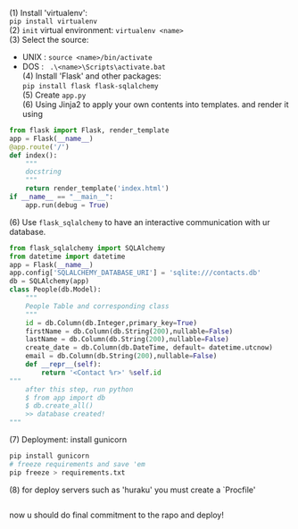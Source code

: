 (1) Install 'virtualenv':   
``` pip install virtualenv   ```  
(2) ```init``` virtual environment:
``` virtualenv <name> ```   
(3) Select the source:
* UNIX : ``` source <name>/bin/activate ```
* DOS : ``` .\<name>\Scripts\activate.bat```    
(4) Install 'Flask' and other packages:  
``` pip install flask flask-sqlalchemy ```   
(5) Create ```app.py```  
(6) Using Jinja2 to apply your own contents into templates. and render it using   
```python  
from flask import Flask, render_template
app = Flask(__name__)
@app.route('/')
def index():
    """
    docstring
    """
    return render_template('index.html')
if __name__ == "__main__":
    app.run(debug = True) 
```  
(6) Use ``` flask_sqlalchemy ``` to have an interactive communication with ur database. 
```python
from flask_sqlalchemy import SQLAlchemy
from datetime import datetime 
app = Flask(__name__)
app.config['SQLALCHEMY_DATABASE_URI'] = 'sqlite:///contacts.db'
db = SQLAlchemy(app)
class People(db.Model):
    """
    People Table and corresponding class
    """
    id = db.Column(db.Integer,primary_key=True)
    firstName = db.Column(db.String(200),nullable=False)
    lastName = db.Column(db.String(200),nullable=False)
    create_date = db.Column(db.DateTime, default= datetime.utcnow)
    email = db.Column(db.String(200),nullable=False)
    def __repr__(self):
        return '<Contact %r>' %self.id
"""
    after this step, run python
    $ from app import db
    $ db.create_all()
    >> database created!
"""
```
(7) Deployment: 
install gunicorn 
```bash
pip install gunicorn
# freeze requirements and save 'em
pip freeze > requirements.txt
```
(8) for deploy servers such as 'huraku' you must create a `Procfile'
```procfile 

```
now u should do final commitment to the rapo and deploy!
